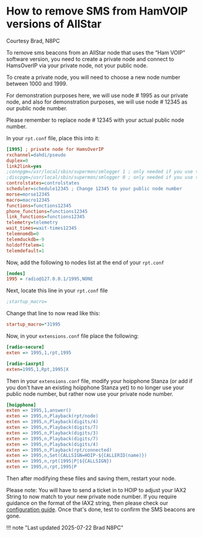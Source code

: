 # How to remove SMS from HamVOIP versions of AllStar

Courtesy Brad, N8PC

To remove sms beacons from an AllStar node that uses the “Ham VOIP” software version, you need to create a private node and connect to HamsOverIP via your private node, not your public node.

To create a private node, you will need to choose a new node number between 1000 and 1999.

For demonstration purposes here, we will use node # 1995 as our private node, and also for demonstration purposes, we will use node # 12345 as our public node number.

Please remember to replace node # 12345 with your actual public node number.

In your `rpt.conf` file, place this into it:

```ini
[1995] ; private node for HamsOverIP
rxchannel=dahdi/pseudo
duplex=0
link2link=yes
;connpgm=/usr/local/sbin/supermon/smlogger 1 ; only needed if you use them.
;discpgm=/usr/local/sbin/supermon/smlogger 0 ; only needed if you use them.
controlstates=controlstates
scheduler=schedule12345 ; Change 12345 to your public node number
morse=morse12345
macro=macro12345
functions=functions12345
phone_functions=functions12345
link_functions=functions12345
telemetry=telemetry
wait_times=wait-times12345
telemnomdb=0
telemduckdb=-9
holdofftelem=1
telemdefault=1
```

Now, add the following to nodes list at the end of your `rpt.conf`

```ini
[nodes]
1995 = radio@127.0.0.1/1995,NONE
```

Next, locate this line in your `rpt.conf` file

```ini
;startup_macro=
```

Change that line to now read like this:

```ini
startup_macro=*31995
```

Now, in your `extensions.conf` file place the following:

```ini
[radio-secure]
exten => 1995,1,rpt,1995

[radio-iaxrpt]
exten=1995,1,Rpt,1995|X
```

Then in your `extensions.conf` file, modify your hoipphone Stanza (or add if you don't have an existing hoipphone Stanza yet) to no longer use your public node number, but rather now use your private node number.

```ini
[hoipphone]
exten => 1995,1,answer()
exten => 1995,n,Playback(rpt/node)
exten => 1995,n,Playback(digits/4)
exten => 1995,n,Playback(digits/7)
exten => 1995,n,Playback(digits/3)
exten => 1995,n,Playback(digits/7)
exten => 1995,n,Playback(digits/4)
exten => 1995,n,Playback(rpt/connected)
exten => 1995,n,Set(CALLSIGN=HOIP-${CALLERID(name)})
exten => 1995,n,rpt(1995|P|${CALLSIGN})
exten => 1995,n,rpt,1995|P
```

Then after modifying these files and saving them, restart your node.

Please note: You will have to send a ticket in to HOIP to adjust your IAX2 String to now match to your new private node number. If you require guidance on the format of the IAX2 string, then please check our [configuration guide](./configure-rf-links.md).  Once that's done, test to confirm the SMS beacons are gone.

!!! note "Last updated 2025-07-22 Brad N8PC"

